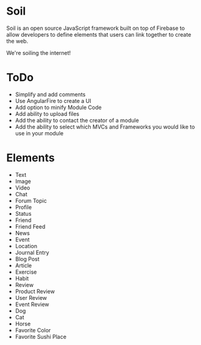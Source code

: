Soil
====

Soil is an open source JavaScript framework built on top of Firebase to allow developers to define elements that users can link together to create the web.

We're soiling the internet!

ToDo
===
* Simplify and add comments
* Use AngularFire to create a UI
* Add option to minify Module Code
* Add ability to upload files
* Add the ability to contact the creator of a module
* Add the ability to select which MVCs and Frameworks you would like to use in your module

Elements
===
* Text
* Image
* Video
* Chat
* Forum Topic
* Profile
* Status
* Friend
* Friend Feed
* News
* Event
* Location
* Journal Entry
* Blog Post
* Article
* Exercise
* Habit
* Review
* Product Review
* User Review
* Event Review
* Dog
* Cat
* Horse
* Favorite Color
* Favorite Sushi Place
